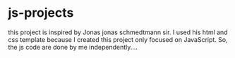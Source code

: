# js-projects
this project is inspired by Jonas jonas schmedtmann sir. I used his html and css template because I created this project only focused on JavaScript. 
So, the js code are done by me independently....
